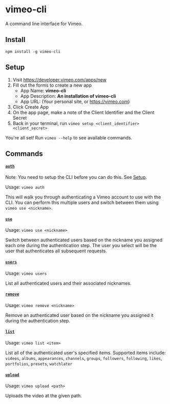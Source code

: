 # vimeo-cli

A command line interface for Vimeo.

## Install

`npm install -g vimeo-cli`

## Setup

1. Visit https://developer.vimeo.com/apps/new
2. Fill out the forms to create a new app
   * App Name: **vimeo-cli**
   * App Description: **An installation of vimeo-cli**
   * App URL: (Your personal site, or https://vimeo.com)
3. Click Create App
4. On the app page, make a note of the Client Identifier and the Client Secret
5. Back in your terminal, run `vimeo setup <client_identifier> <client_secret>`

You're all set! Run `vimeo --help` to see available commands.

## Commands

#### [`auth`](#auth)

Note: You need to setup the CLI before you can do this. See [Setup](#setup).

Usage: `vimeo auth`

This will walk you through authenticating a Vimeo account to use with the CLI. You can perform this multiple users and switch between them using `vimeo use <nickname>`.

#### [`use`](#use)

Usage: `vimeo use <nickname>`

Switch between authenticated users based on the nickname you assigned each one during the authentication step. The user you select will be the user that authenticates all subsequent requests.

#### [`users`](#users)

Usage: `vimeo users`

List all authenticated users and their associated nicknames.

#### [`remove`](#remove)

Usage: `vimeo remove <nickname>`

Remove an authenticated user based on the nickname you assigned it during the authentication step.

#### [`list`](#list)

Usage: `vimeo list <item>`

List all of the authenticated user's specified items. Supported items include: `videos`, `albums`, `appearances`, `channels`, `groups`, `followers`, `following`, `likes`, `portfolios`, `presets`, `watchlater`

#### [`upload`](#upload)

Usage: `vimeo upload <path>`

Uploads the video at the given path. 